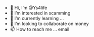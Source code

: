 - 👋 Hi, I’m @Ys4life
- 👀 I’m interested in scamming
- 🌱 I’m currently learning ...
- 💞️ I’m looking to collaborate on money
- 📫 How to reach me ... email

<!---
Ys4life/Ys4life is a ✨ special ✨ repository because its `README.md` (this file) appears on your GitHub profile.
You can click the Preview link to take a look at your changes.
--->
